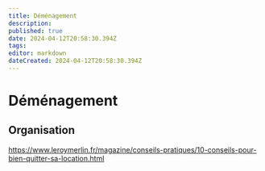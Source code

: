 ```yaml
---
title: Déménagement
description: 
published: true
date: 2024-04-12T20:58:30.394Z
tags: 
editor: markdown
dateCreated: 2024-04-12T20:58:30.394Z
---
```


# Déménagement

## Organisation

<https://www.leroymerlin.fr/magazine/conseils-pratiques/10-conseils-pour-bien-quitter-sa-location.html>